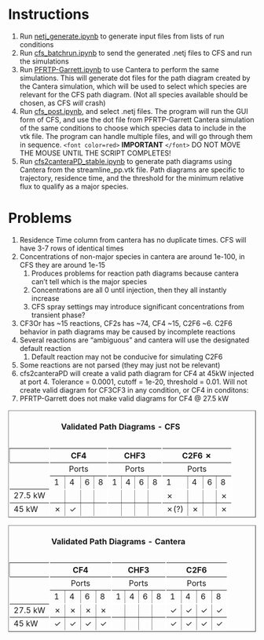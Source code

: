 # Instructions

1. Run [netj_generate.ipynb](netj_generate.ipynb "netj_generate.ipynb") to generate input files from lists of run conditions
2. Run [cfs_batchrun.ipynb](cfs_batchrun.ipynb) to send the generated .netj files to CFS and run the simulations
3. Run [PFRTP-Garrett.ipynb](PFRTP-Garrett.ipynb) to use Cantera to perform the same simulations. This will generate dot files for the path diagram created by the Cantera simulation, which will be used to select which species are relevant for the CFS path diagram. (Not all species available should be chosen, as CFS *will* crash)
4. Run [cfs_post.ipynb](cfs_post.ipynb), and select .netj files. The program will run the GUI form of CFS, and use the dot file from PFRTP-Garrett Cantera simulation of the same conditions to choose which species data to include in the vtk file. The program can handle multiple files, and will go through them in sequence. `<font color=red>` **IMPORTANT** `</font>` DO NOT MOVE THE MOUSE UNTIL THE SCRIPT COMPLETES!
5. Run [cfs2canteraPD_stable.ipynb](cfs2canteraPD_stable.ipynb) to generate path diagrams using Cantera from the streamline_pp.vtk file. Path diagrams are specific to trajectory, residence time, and the threshold for the minimum relative flux to qualify as a major species.

# Problems

1. Residence Time column from cantera has no duplicate times. CFS will have 3-7 rows of identical times
2. Concentrations of non-major species in cantera are around 1e-100, in CFS they are around 1e-15
   1. Produces problems for reaction path diagrams because cantera can’t tell which is the major species
   2. Concentrations are all 0 until injection, then they all instantly increase
   3. CFS spray settings may introduce significant concentrations from transient phase?
3. CF3Or has ~15 reactions, CF2s has ~74, CF4 ~15, C2F6 ~6. C2F6 behavior in path diagrams may be caused by incomplete reactions
4. Several reactions are “ambiguous” and cantera will use the designated default reaction
   1. Default reaction may not be conducive for simulating C2F6
5. Some reactions are not parsed (they may just not be relevant)
6. cfs2canteraPD will create a valid path diagram for CF4 at 45kW injected at port 4. Tolerance = 0.0001, cutoff = 1e-20, threshold = 0.01. Will not create valid diagram for CF3CF3 in any condition, or CF4 in conditons:
7. PFRTP-Garrett does not make valid diagrams for CF4 @ 27.5 kW

<table border="1">
<caption><h4>Validated Path Diagrams - CFS</h4></caption>
<thead>
  <tr><!-- headers -->
    <th ></th>
    <th colspan="4" style="border-right: 2px solid white; border-left: 2px solid white; text-align: center">CF4</th>
    <th colspan="4" style="border-right: 2px solid white; text-align: center">CHF3</th>
    <th colspan="4" style="border-right: 2px solid white; text-align: center">C2F6 ✗</th>
  </tr>
</thead>
  <tr>
    <td rowspan="2" style="border-right: 2px solid white; border-left: 2px solid white;"></td>
    <td colspan="4" style="border-right: 2px solid white; text-align: center">Ports</td>
    <td colspan="4" style="border-right: 2px solid white; text-align: center">Ports</td>
    <td colspan="4" style="border-right: 2px solid white; text-align: center">Ports</td>
  </tr>
  <tr>
    <td style="border-bottom: 2px solid white;">1</td>
    <td style="border-bottom: 2px solid white;">4</td>
    <td style="border-bottom: 2px solid white;">6</td>
    <td style="border-right: 2px solid white;border-bottom: 2px solid white;">8</td>
    <td style="border-bottom: 2px solid white;">1</td>
    <td style="border-bottom: 2px solid white;">4</td>
    <td style="border-bottom: 2px solid white;">6</td>
    <td style="border-right: 2px solid white;border-bottom: 2px solid white;">8</td>
    <td style="border-bottom: 2px solid white;">1</td>
    <td style="border-bottom: 2px solid white;">4</td>
    <td style="border-bottom: 2px solid white;">6</td>
    <td style="border-right: 2px solid white;border-bottom: 2px solid white;">8</td>
  </tr>
  <tr>
    <td style="border-right: 2px solid white; border-left: 2px solid white;">27.5 kW</td>
    <td colspan="1">    </td> <!-- CF4 1-->
    <td colspan="1">    </td> <!-- CF4 4-->
    <td colspan="1">    </td> <!-- CF4 6-->
    <td colspan="1"  style="border-right: 2px solid white;">      </td> <!-- CF4 8-->
    <td colspan="1">    </td><!-- CHF3 1-->
    <td colspan="1">    </td><!-- CHF3 4-->
    <td colspan="1">    </td><!-- CHF3 6-->
    <td colspan="1" style="border-right: 2px solid white;">    </td><!-- CHF3 8-->
    <td colspan="1">  ✗  </td><!-- C2F6 1-->
    <td colspan="1">    </td><!-- C2F6 4-->
    <td colspan="1">    </td><!-- C2F6 6-->
    <td colspan="1" style="border-right: 2px solid white;"> ✗   </td><!-- C2F6 8-->
  </tr>
  <tr>
    <td style="border-right: 2px solid white; border-left: 2px solid white; border-bottom: 2px solid white;">45 kW</td>
    <td colspan="1" style="border-bottom: 2px solid white;">   ✗   </td><!-- CF4 1-->
    <td colspan="1" style="border-bottom: 2px solid white;">   ✓   </td><!-- CF4 4-->
    <td colspan="1" style="border-bottom: 2px solid white;">      </td><!-- CF4 6-->
    <td colspan="1" style="border-right: 2px solid white; border-bottom: 2px solid white;">     </td> <!-- CF4 8-->
    <td colspan="1" style="border-bottom: 2px solid white;">      </td><!-- CHF3 1-->
    <td colspan="1" style="border-bottom: 2px solid white;">      </td><!-- CHF3 4-->
    <td colspan="1" style="border-bottom: 2px solid white;">      </td><!-- CHF3 6-->
    <td colspan="1" style="border-right: 2px solid white; border-bottom: 2px solid white;" >    </td> <!-- CHF3 8-->
    <td colspan="1" style="border-bottom: 2px solid white;">   ✗(?)   </td><!-- C2F6 1-->
    <td colspan="1" style="border-bottom: 2px solid white;">  ✗    </td><!-- C2F6 4-->
    <td colspan="1" style="border-bottom: 2px solid white;">      </td><!-- C2F6 6-->
    <td colspan="1" style="border-right: 2px solid white; border-bottom: 2px solid white;">   ✗  </td> <!-- C2F6 8-->
  </tr>
</table>

<table border="1">
<caption><h4>Validated Path Diagrams - Cantera</h4></caption>
<thead>
  <tr><!-- headers -->
    <th ></th>
    <th colspan="4" style="border-right: 2px solid white; border-left: 2px solid white; text-align: center">CF4</th>
    <th colspan="4" style="border-right: 2px solid white; text-align: center">CHF3</th>
    <th colspan="4" style="border-right: 2px solid white; text-align: center">C2F6</th>
  </tr>
</thead>
  <tr>
    <td rowspan="2" style="border-right: 2px solid white; border-left: 2px solid white;"></td>
    <td colspan="4" style="border-right: 2px solid white; text-align: center">Ports</td>
    <td colspan="4" style="border-right: 2px solid white; text-align: center">Ports</td>
    <td colspan="4" style="border-right: 2px solid white; text-align: center">Ports</td>
  </tr>
  <tr>
    <td style="border-bottom: 2px solid white;">1</td>
    <td style="border-bottom: 2px solid white;">4</td>
    <td style="border-bottom: 2px solid white;">6</td>
    <td style="border-right: 2px solid white;border-bottom: 2px solid white;">8</td>
    <td style="border-bottom: 2px solid white;">1</td>
    <td style="border-bottom: 2px solid white;">4</td>
    <td style="border-bottom: 2px solid white;">6</td>
    <td style="border-right: 2px solid white;border-bottom: 2px solid white;">8</td>
    <td style="border-bottom: 2px solid white;">1</td>
    <td style="border-bottom: 2px solid white;">4</td>
    <td style="border-bottom: 2px solid white;">6</td>
    <td style="border-right: 2px solid white;border-bottom: 2px solid white;">8</td>
  </tr>
  <tr>
    <td style="border-right: 2px solid white; border-left: 2px solid white;">27.5 kW</td>
    <td colspan="1"> ✗   </td> <!-- CF4 1-->
    <td colspan="1">  ✗  </td> <!-- CF4 4-->
    <td colspan="1">  ✗  </td> <!-- CF4 6-->
    <td colspan="1"  style="border-right: 2px solid white;">  ✗    </td> <!-- CF4 8-->
    <td colspan="1">    </td><!-- CHF3 1-->
    <td colspan="1">    </td><!-- CHF3 4-->
    <td colspan="1">    </td><!-- CHF3 6-->
    <td colspan="1" style="border-right: 2px solid white;">    </td><!-- CHF3 8-->
    <td colspan="1">  ✓  </td><!-- C2F6 1-->
    <td colspan="1">   ✓ </td><!-- C2F6 4-->
    <td colspan="1">  ✓  </td><!-- C2F6 6-->
    <td colspan="1" style="border-right: 2px solid white;">  ✓  </td><!-- C2F6 8-->
  </tr>
  <tr>
    <td style="border-right: 2px solid white; border-left: 2px solid white; border-bottom: 2px solid white;">45 kW</td>
    <td colspan="1" style="border-bottom: 2px solid white;"> ✓     </td><!-- CF4 1-->
    <td colspan="1" style="border-bottom: 2px solid white;"> ✓     </td><!-- CF4 4-->
    <td colspan="1" style="border-bottom: 2px solid white;">  ✓    </td><!-- CF4 6-->
    <td colspan="1" style="border-right: 2px solid white; border-bottom: 2px solid white;">  ✓   </td> <!-- CF4 8-->
    <td colspan="1" style="border-bottom: 2px solid white;">      </td><!-- CHF3 1-->
    <td colspan="1" style="border-bottom: 2px solid white;">      </td><!-- CHF3 4-->
    <td colspan="1" style="border-bottom: 2px solid white;">      </td><!-- CHF3 6-->
    <td colspan="1" style="border-right: 2px solid white; border-bottom: 2px solid white;" >    </td> <!-- CHF3 8-->
    <td colspan="1" style="border-bottom: 2px solid white;">  ✓    </td><!-- C2F6 1-->
    <td colspan="1" style="border-bottom: 2px solid white;">   ✓   </td><!-- C2F6 4-->
    <td colspan="1" style="border-bottom: 2px solid white;">   ✓   </td><!-- C2F6 6-->
    <td colspan="1" style="border-right: 2px solid white; border-bottom: 2px solid white;"> ✓    </td> <!-- C2F6 8-->
  </tr>
</table>
